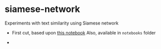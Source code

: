 # siamese-network
Experiments with text similarity using Siamese network

* First cut, based upon [this notebook](https://github.com/benmyara/deeplearning-tensorflow/blob/master/notebooks/1_siamese.ipynb)
  Also, available in `notebooks` folder

*